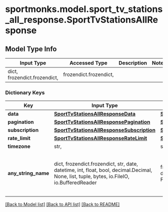 # sportmonks.model.sport_tv_stations_all_response.SportTvStationsAllResponse

## Model Type Info
Input Type | Accessed Type | Description | Notes
------------ | ------------- | ------------- | -------------
dict, frozendict.frozendict,  | frozendict.frozendict,  |  | 

### Dictionary Keys
Key | Input Type | Accessed Type | Description | Notes
------------ | ------------- | ------------- | ------------- | -------------
**data** | [**SportTvStationsAllResponseData**](SportTvStationsAllResponseData.md) | [**SportTvStationsAllResponseData**](SportTvStationsAllResponseData.md) |  | [optional] 
**pagination** | [**SportTvStationsAllResponsePagination**](SportTvStationsAllResponsePagination.md) | [**SportTvStationsAllResponsePagination**](SportTvStationsAllResponsePagination.md) |  | [optional] 
**subscription** | [**SportTvStationsAllResponseSubscription**](SportTvStationsAllResponseSubscription.md) | [**SportTvStationsAllResponseSubscription**](SportTvStationsAllResponseSubscription.md) |  | [optional] 
**rate_limit** | [**SportTvStationsAllResponseRateLimit**](SportTvStationsAllResponseRateLimit.md) | [**SportTvStationsAllResponseRateLimit**](SportTvStationsAllResponseRateLimit.md) |  | [optional] 
**timezone** | str,  | str,  |  | [optional] 
**any_string_name** | dict, frozendict.frozendict, str, date, datetime, int, float, bool, decimal.Decimal, None, list, tuple, bytes, io.FileIO, io.BufferedReader | frozendict.frozendict, str, BoolClass, decimal.Decimal, NoneClass, tuple, bytes, FileIO | any string name can be used but the value must be the correct type | [optional]

[[Back to Model list]](../../README.md#documentation-for-models) [[Back to API list]](../../README.md#documentation-for-api-endpoints) [[Back to README]](../../README.md)

